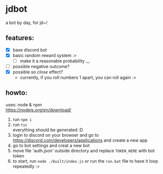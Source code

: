 # jdbot
a bot by day, for jd~!

## features:
- [x] base discord bot
- [x] basic random reward system :>
	- [ ] make it a reasonable probability .\_.
- [ ] possible negative outcome?
- [x] possible *so close* effect?
	- currently, if you roll numbers 1 apart, you can roll again :>


## howto:
uses: node & npm  
https://nodejs.org/en/download/
1. run `npm i`
2. run `tsc`  
everything should be generated :D
3. login to discord on your browser and go to https://discord.com/developers/applications and create a new app
4. go to bot settings and creat a new bot
5. move file 'auth.json' outside directory and replace `TOKEN_HERE` with bot token
6. to start, run `node ./built/index.js` or run the `run.bat` file to have it loop repeatedly :>